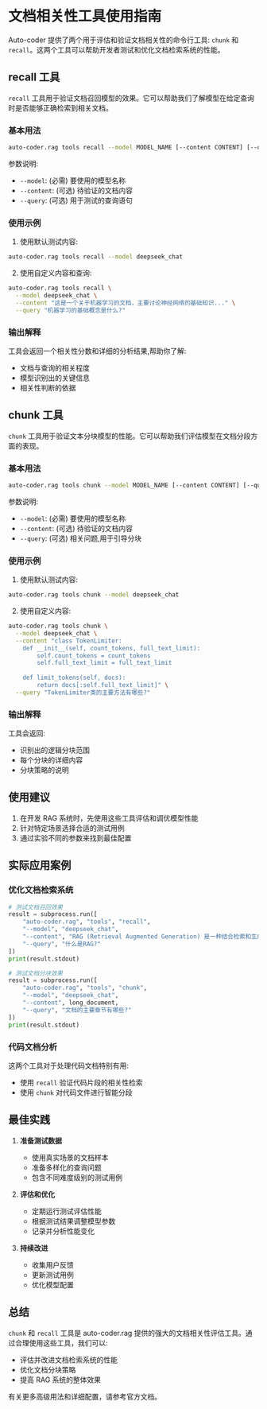 # 文档相关性工具使用指南

Auto-coder 提供了两个用于评估和验证文档相关性的命令行工具: `chunk` 和 `recall`。这两个工具可以帮助开发者测试和优化文档检索系统的性能。

## recall 工具

`recall` 工具用于验证文档召回模型的效果。它可以帮助我们了解模型在给定查询时是否能够正确检索到相关文档。

### 基本用法

```bash
auto-coder.rag tools recall --model MODEL_NAME [--content CONTENT] [--query QUERY]
```

参数说明:
- `--model`: (必需) 要使用的模型名称
- `--content`: (可选) 待验证的文档内容
- `--query`: (可选) 用于测试的查询语句

### 使用示例

1. 使用默认测试内容:

```bash
auto-coder.rag tools recall --model deepseek_chat
```

2. 使用自定义内容和查询:

```bash
auto-coder.rag tools recall \
  --model deepseek_chat \
  --content "这是一个关于机器学习的文档，主要讨论神经网络的基础知识..." \
  --query "机器学习的基础概念是什么?"
```

### 输出解释

工具会返回一个相关性分数和详细的分析结果,帮助你了解:
- 文档与查询的相关程度
- 模型识别出的关键信息
- 相关性判断的依据

## chunk 工具

`chunk` 工具用于验证文本分块模型的性能。它可以帮助我们评估模型在文档分段方面的表现。

### 基本用法

```bash
auto-coder.rag tools chunk --model MODEL_NAME [--content CONTENT] [--query QUERY]
```

参数说明:
- `--model`: (必需) 要使用的模型名称
- `--content`: (可选) 待验证的文档内容
- `--query`: (可选) 相关问题,用于引导分块

### 使用示例

1. 使用默认测试内容:

```bash
auto-coder.rag tools chunk --model deepseek_chat
```

2. 使用自定义内容:

```bash
auto-coder.rag tools chunk \
  --model deepseek_chat \
  --content "class TokenLimiter:
    def __init__(self, count_tokens, full_text_limit):
        self.count_tokens = count_tokens
        self.full_text_limit = full_text_limit
    
    def limit_tokens(self, docs):
        return docs[:self.full_text_limit]" \
  --query "TokenLimiter类的主要方法有哪些?"
```

### 输出解释

工具会返回:
- 识别出的逻辑分块范围
- 每个分块的详细内容
- 分块策略的说明

## 使用建议

1. 在开发 RAG 系统时，先使用这些工具评估和调优模型性能
2. 针对特定场景选择合适的测试用例
3. 通过实验不同的参数来找到最佳配置

## 实际应用案例

### 优化文档检索系统

```python
# 测试文档召回效果
result = subprocess.run([
    "auto-coder.rag", "tools", "recall",
    "--model", "deepseek_chat",
    "--content", "RAG (Retrieval Augmented Generation) 是一种结合检索和生成的AI技术...",
    "--query", "什么是RAG?"
])
print(result.stdout)

# 测试文档分块效果
result = subprocess.run([
    "auto-coder.rag", "tools", "chunk",
    "--model", "deepseek_chat",
    "--content", long_document,
    "--query", "文档的主要章节有哪些?"
])
print(result.stdout)
```

### 代码文档分析

这两个工具对于处理代码文档特别有用:
- 使用 `recall` 验证代码片段的相关性检索
- 使用 `chunk` 对代码文件进行智能分段

## 最佳实践

1. **准备测试数据**
   - 使用真实场景的文档样本
   - 准备多样化的查询问题
   - 包含不同难度级别的测试用例

2. **评估和优化**
   - 定期运行测试评估性能
   - 根据测试结果调整模型参数
   - 记录并分析性能变化

3. **持续改进**
   - 收集用户反馈
   - 更新测试用例
   - 优化模型配置

## 总结

`chunk` 和 `recall` 工具是 auto-coder.rag 提供的强大的文档相关性评估工具。通过合理使用这些工具，我们可以:
- 评估并改进文档检索系统的性能
- 优化文档分块策略
- 提高 RAG 系统的整体效果

有关更多高级用法和详细配置，请参考官方文档。